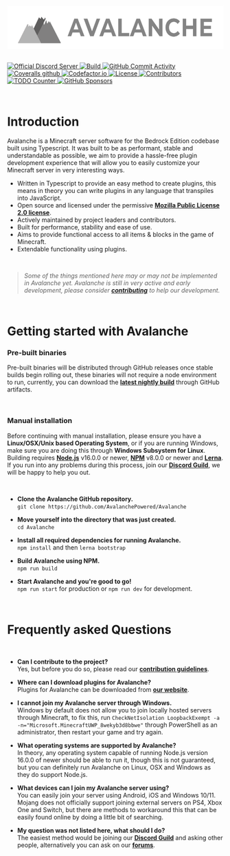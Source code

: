 &nbsp;

<img alt="Avalanche Logo" src=".github/assets/banner.png" align="left">

&nbsp;

<a href="https://discord.gg/6w8JWhy">
  <img alt="Official Discord Server" src="https://img.shields.io/discord/704967868885762108?color=%237289DA&label=discord&style=flat-square">
</a>
<a href="https://github.com/AvalanchePowered/Avalanche/actions?query=workflow%3A%22Unit+%26+Integration+Testing%22">
  <img alt="Build" src="https://img.shields.io/github/workflow/status/AvalanchePowered/Avalanche/Unit%20&%20Integration%20Testing?style=flat-square">
</a>
<a href="https://github.com/AvalanchePowered/Avalanche/commits/master">
  <img alt="GitHub Commit Activity" src="https://img.shields.io/github/commit-activity/m/AvalanchePowered/Avalanche?color=%2387F4BC&style=flat-square">
</a>
<a href="https://coveralls.io/github/AvalanchePowered/Avalanche">
  <img alt="Coveralls github" src="https://img.shields.io/coveralls/github/AvalanchePowered/Avalanche?style=flat-square">
</a>
<a href="https://www.codefactor.io/repository/github/avalanchepowered/avalanche">
  <img alt="Codefactor.io" src="https://www.codefactor.io/repository/github/avalanchepowered/avalanche/badge?style=flat-square">
</a>
<a href="https://github.com/AvalanchePowered/Avalanche/blob/master/LICENSE.md">
  <img alt="License" src="https://img.shields.io/github/license/  AvalanchePowered/Avalanche?style=flat-square">
</a>
<a href="https://github.com/AvalanchePowered/Avalanche/graphs/contributors">
  <img alt="Contributors" src="https://img.shields.io/github/contributors/AvalanchePowered/Avalanche?color=%23E30B5D&style=flat-square">
</a>
<a href="https://github.com/AvalanchePowered/Avalanche/search?q=todo">
  <img alt="TODO Counter" src="https://img.shields.io/github/search/AvalanchePowered/Avalanche/todo.svg?style=flat-square">
</a>
<a href="https://github.com/sponsors/AvalanchePowered">
  <img alt="GitHub Sponsors" src="https://img.shields.io/github/sponsors/AvalanchePowered?style=flat-square">
</a>

&nbsp;

# Introduction

Avalanche is a Minecraft server software for the Bedrock Edition codebase built using Typescript. It was built to be as performant, stable and understandable as possible, we aim to provide a hassle-free plugin development experience that will allow you to easily customize your Minecraft server in very interesting ways.


- Written in Typescript to provide an easy method to create plugins, this means in theory you can write plugins in any language that transpiles into JavaScript.
- Open source and licensed under the permissive [**Mozilla Public License 2.0 license**](LICENSE.md).
- Actively maintained by project leaders and contributors.
- Built for performance, stability and ease of use.
- Aims to provide functional access to all items & blocks in the game of Minecraft.
- Extendable functionality using plugins.

&nbsp;

> *Some of the things mentioned here may or may not be implemented in Avalanche yet. Avalanche is still in very active and early development, please consider [**contributing**](CONTRIBUTING.md) to help our development.*

&nbsp; &nbsp;

# Getting started with Avalanche

### Pre-built binaries
Pre-built binaries will be distributed through GitHub releases once stable builds begin rolling out, these binaries will not require a node environment to run, currently, you can download the [**latest nightly build**](https://github.com/AvalanchePowered/Avalanche/actions?query=branch%3Amaster+workflow%3A%22Build+artifacts%22) through GitHub artifacts.

&nbsp;

### Manual installation

Before continuing with manual installation, please ensure you have a **Linux/OSX/Unix based Operating System**, or if you are running Windows, make sure you are doing this through **Windows Subsystem for Linux**. Building requires [**Node.js**](https://nodejs.org) v16.0.0 or newer, [**NPM**](https://www.npmjs.com/package/npm) v8.0.0 or newer and [**Lerna**](https://lerna.js.org/). If you run into any problems during this process, join our [**Discord Guild**](https://discord.gg/6w8JWhy), we will be happy to help you out.

&nbsp;

- **Clone the Avalanche GitHub repository.** \
  `git clone https://github.com/AvalanchePowered/Avalanche`

- **Move yourself into the directory that was just created.** \
  `cd Avalanche`

- **Install all required dependencies for running Avalanche.** \
  `npm install` and then `lerna bootstrap`

- **Build Avalanche using NPM.** \
  `npm run build`

- **Start Avalanche and you're good to go!** \
  `npm run start` for production or `npm run dev` for development.

&nbsp; &nbsp;

# Frequently asked Questions

&nbsp;

- **Can I contribute to the project?** \
  Yes, but before you do so, please read our [**contribution guidelines**](CONTRIBUTING.md).

- **Where can I download plugins for Avalanche?** \
  Plugins for Avalanche can be downloaded from [**our website**](https://avalanchepowered.org).

- **I cannot join my Avalanche server through Windows.** \
  Windows by default does not allow you to join locally hosted servers through Minecraft, to fix this, run `CheckNetIsolation LoopbackExempt -a -n="Microsoft.MinecraftUWP_8wekyb3d8bbwe"` through PowerShell as an administrator, then restart your game and try again.

- **What operating systems are supported by Avalanche?** \
  In theory, any operating system capable of running Node.js version 16.0.0 of newer should be able to run it, though this is not guaranteed, but you can definitely run Avalanche on Linux, OSX and Windows as they do support Node.js.

- **What devices can I join my Avalanche server using?** \
  You can easily join your server using Android, iOS and Windows 10/11. Mojang does not officially support joining external servers on PS4, Xbox One and Switch, but there are methods to workaround this that can be easily found online by doing a little bit of searching.

- **My question was not listed here, what should I do?** \
  The easiest method would be joining our [**Discord Guild**](https://discord.gg/6w8JWhy) and asking other people, alternatively you can ask on our [**forums**](https://avalanchepowered.org).